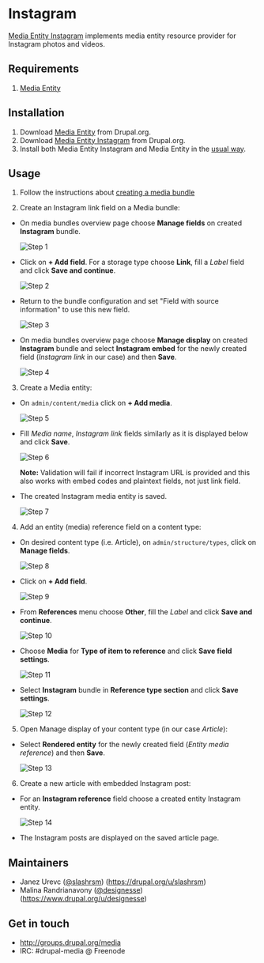 # Instagram

[Media Entity Instagram](https://drupal.org/project/media_entity_instagram) implements media entity resource provider for Instagram photos and videos.

## Requirements

1. [Media Entity](https://www.drupal.org/project/media_entity)

## Installation

1. Download [Media Entity](https://www.drupal.org/project/media_entity) from Drupal.org.
2. Download [Media Entity Instagram](https://drupal.org/project/media_entity_instagram) from Drupal.org.
3. Install both Media Entity Instagram and Media Entity in the [usual way](https://www.drupal.org/documentation/install/modules-themes/modules-8).

## Usage

1. Follow the instructions about [creating a media bundle](create_bundle.md)

2. Create an Instagram link field on a Media bundle:
  * On media bundles overview page choose **Manage fields** on created **Instagram** bundle.

    ![Step 1](images/instagram/step_1.png)
  * Click on **+ Add field**. For a storage type choose **Link**, fill a *Label* field and click **Save and continue**.

    ![Step 2](images/instagram/step_2.png)
  * Return to the bundle configuration and set "Field with source information" to use this new field.

    ![Step 3](images/instagram/step_3.png)
  * On media bundles overview page choose **Manage display** on created **Instagram** bundle and select **Instagram embed** for the newly created field (*Instagram link* in our case) and then **Save**.

    ![Step 4](images/instagram/step_4.png)
3. Create a Media entity:
  * On `admin/content/media` click on **+ Add media**.

    ![Step 5](images/instagram/step_5.png)
  * Fill *Media name*, *Instagram link* fields similarly as it is displayed below and click **Save**.

    ![Step 6](images/instagram/step_6.png)

    **Note:** Validation will fail if incorrect Instagram URL is provided and this also works with embed codes and plaintext fields, not just link field.
  * The created Instagram media entity is saved.

    ![Step 7](images/instagram/step_7.png)
4. Add an entity (media) reference field on a content type:
  * On desired content type (i.e. Article), on `admin/structure/types`, click on **Manage fields**.

    ![Step 8](images/instagram/step_8.png)
  * Click on **+ Add field**.

    ![Step 9](images/instagram/step_9.png)
  * From **References** menu choose **Other**, fill the *Label* and click **Save and continue**.

    ![Step 10](images/instagram/step_10.png)
  * Choose **Media** for **Type of item to reference** and click **Save field settings**.

    ![Step 11](images/instagram/step_11.png)
  * Select **Instagram** bundle in **Reference type section** and click **Save settings**.

    ![Step 12](images/instagram/step_12.png)
5. Open Manage display of your content type (in our case *Article*):
  * Select **Rendered entity** for the newly created field (*Entity media reference*) and then **Save**.

    ![Step 13](images/instagram/step_13.png)
6. Create a new article with embedded Instagram post:
  * For an **Instagram reference** field choose a created entity Instagram entity.

    ![Step 14](images/instagram/step_14.png)
  * The Instagram posts are displayed on the saved article page.

## Maintainers
- Janez Urevc ([@slashrsm](https://github.com/slashrsm)) (https://drupal.org/u/slashrsm)
- Malina Randrianavony ([@designesse](https://github.com/designesse/)) (https://www.drupal.org/u/designesse)

## Get in touch
- http://groups.drupal.org/media
- IRC: #drupal-media @ Freenode
